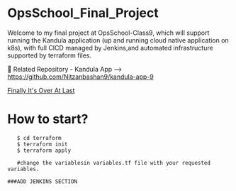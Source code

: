 # OpsSchool_Final_Project

Welcome to my final project at OpsSchool-Class9, which will support running the Kandula application (up and running cloud native application on k8s), with full CICD managed by Jenkins,and automated infrastructure supported by terraform files. 

:elephant: Related Repository - Kandula App --> https://github.com/Nitzanbashan9/kandula-app-9


[Finally It's Over At Last](https://giphy.com/gifs/finally-atlast-itsover-t8QSeqwoy0Ol2)

# How to start?
```shell script
   $ cd terraform
   $ terraform init
   $ terraform apply

   #change the variablesin variables.tf file with your requested variables.

###ADD JENKINS SECTION